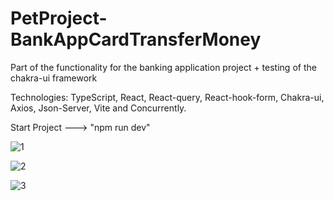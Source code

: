 
# PetProject-BankAppCardTransferMoney
Part of the functionality for the banking application project + testing of the chakra-ui framework

Technologies: TypeScript, React, React-query, React-hook-form, Chakra-ui, Axios, Json-Server, Vite and Concurrently.

Start Project ---> "npm run dev"

![1](https://github.com/OleksandrMalishevskyi/PetProject-BankAppCardTransferMoney/assets/80953884/f35888ac-f6a5-4170-a286-e79fee43f004)

![2](https://github.com/OleksandrMalishevskyi/PetProject-BankAppCardTransferMoney/assets/80953884/3897fd00-39df-45c1-a6bb-7c2135e0bcd5)

![3](https://github.com/OleksandrMalishevskyi/PetProject-BankAppCardTransferMoney/assets/80953884/e23aab95-78d1-4857-a4f5-5d1d3f6eba8d)

